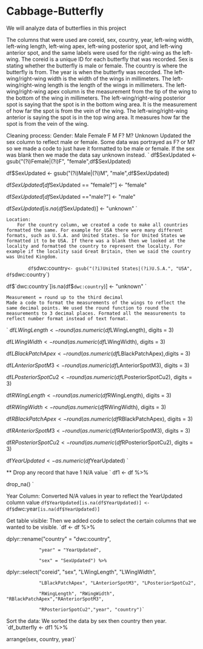 # Cabbage-Butterfly
We will analyze data of butterflies in this project <br>

The columns that were used are coreid, sex, country, year, left-wing width, left-wing length, left-wing apex, left-wing posterior spot, and left-wing anterior spot, and the same labels were used for the right-wing as the left-wing. The coreid is a unique ID for each butterfly that was recorded. Sex is stating whether the butterfly is male or female. The country is where the butterfly is from. The year is when the butterfly was recorded. The left-wing/right-wing width is the width of the wings in millimeters. The left-wing/right-wing length is the length of the wings in millimeters. The left-wing/right-wing apex column is the measurement from the tip of the wing to the bottom of the wing in millimeters. The left-wing/right-wing posterior spot is saying that the spot is in the bottom wing area. It is the measurement of how far the spot is from the vein of the wing. The left-wing/right-wing anterior is saying the spot is in the top wing area. It measures how far the spot is from the vein of the wing. 

Cleaning process:
    Gender:
        Male
        Female
        F
        M
        F?
        M?
        Unknown
Updated the sex column to reflect male or female. Some data was portrayed as F? or M? so we made a code to just have it formatted to be male or female. If the sex was blank then we made the data say unknown instead.
`
df$SexUpdated <- gsub("(?i)Female|(?i)F", "female",df$SexUpdated)

df$SexUpdated <- gsub("(?i)Male|(?i)M", "male",df$SexUpdated)

df$SexUpdated[df$SexUpdated == "female?"] <- "female"

df$SexUpdated[df$SexUpdated =="male?"] <- "male"

df$SexUpdated[is.na(df$SexUpdated)] <- "unknown"
`

    Location:
        For the country column, we created a code to make all countries formatted the same. For example for USA there were many different formats, such as U.S.A. and United States. So for United States we formatted it to be USA. If there was a blank then we looked at the locality and formatted the country to represent the locality. For example if the locality said Great Britain, then we said the country was United Kingdom.
`       
df$`dwc:country`<- gsub("(?i)United States|(?i)U.S.A.", "USA", df$`dwc:country`)

df$`dwc:country`[is.na(df$`dwc:country`)] <- "unknown"
`
        
    Measurement = round up to the third decimal
    Made a code to format the measurements of the wings to reflect the same decimal points. We used the round function to round the measurements to 3 decimal places. Formated all the measurements to reflect number format instead of text format.
`
df$LWingLength <- round(as.numeric(df$LWingLength), digits = 3)

df$LWingWidth <- round(as.numeric(df$LWingWidth), digits = 3)

df$LBlackPatchApex <- round(as.numeric(df$LBlackPatchApex),digits = 3)

df$LAnteriorSpotM3 <- round(as.numeric(df$LAnteriorSpotM3), digits = 3)

df$LPosteriorSpotCu2 <- round(as.numeric(df$LPosteriorSpotCu2), digits = 3)

df$RWingLength <- round(as.numeric(df$RWingLength), digits = 3)

df$RWingWidth <- round(as.numeric(df$RWingWidth), digits = 3)

df$RBlackPatchApex <- round(as.numeric(df$RBlackPatchApex), digits = 3)

df$RAnteriorSpotM3 <- round(as.numeric(df$RAnteriorSpotM3), digits = 3)

df$RPosteriorSpotCu2 <- round(as.numeric(df$RPosteriorSpotCu2), digits = 3)

df$YearUpdated <- as.numeric(df$YearUpdated)
`

** Drop any record that have 1 N/A value
`
df1 <- df %>%

  drop_na()
`
  
Year Column:
Converted N/A values in year to reflect the YearUpdated column value
`df$YearUpdated[is.na(df$YearUpdated)] <- df$`dwc:year`[is.na(df$YearUpdated)]`

Get table visible:
Then we added code to select the certain columns that we wanted to be visible. 
`df <- df %>%

  dplyr::rename("country" = "dwc:country",
  
                "year" = "YearUpdated",
                
                "sex" = "SexUpdated") %>%
                
  dplyr::select("coreid", "sex", "LWingLength", "LWingWidth",
  
                "LBlackPatchApex", "LAnteriorSpotM3", "LPosteriorSpotCu2",
                
                "RWingLength", "RWingWidth", "RBlackPatchApex","RAnteriorSpotM3", 
                
                "RPosteriorSpotCu2","year", "country")`

Sort the data:
We sorted the data by sex then country then year.
`df_butterfly <- df1 %>%

  arrange(sex, country, year)`



